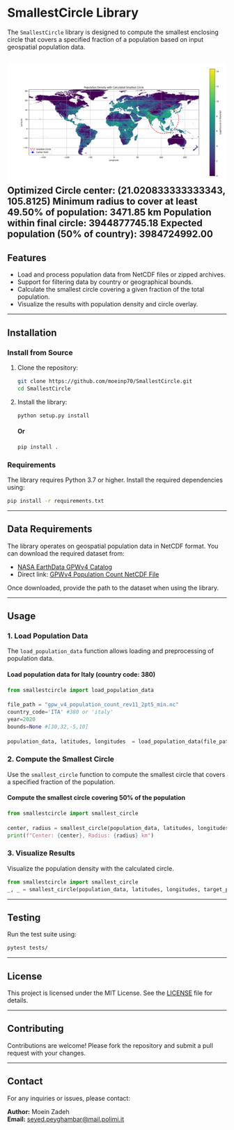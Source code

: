 # SmallestCircle Library

The `SmallestCircle` library is designed to compute the smallest enclosing circle that covers a specified fraction of a population based on input geospatial population data.

![Smallest Circle Result](Figure_1.png)
Optimized Circle center: (21.020833333333343, 105.8125)
Minimum radius to cover at least 49.50% of population: 3471.85 km
Population within final circle: 3944877745.18
Expected population (50% of country): 3984724992.00
---

## Features
- Load and process population data from NetCDF files or zipped archives.
- Support for filtering data by country or geographical bounds.
- Calculate the smallest circle covering a given fraction of the total population.
- Visualize the results with population density and circle overlay.

---

## Installation

### Install from Source
1. Clone the repository:
    ```bash
    git clone https://github.com/moeinp70/SmallestCircle.git
    cd SmallestCircle
    ```
2. Install the library:

    ```bash
    python setup.py install
    ```
    #### Or
    ```bash
    pip install .
    ```


### Requirements
The library requires Python 3.7 or higher. Install the required dependencies using:

```bash
pip install -r requirements.txt
```



---

## Data Requirements

The library operates on geospatial population data in NetCDF format. You can download the required dataset from:

- [NASA EarthData GPWv4 Catalog](https://earthdata.nasa.gov/data/catalog/sedac-ciesin-sedac-gpwv4-popcount-r11-4.11)
- Direct link: [GPWv4 Population Count NetCDF File](https://sedac.ciesin.columbia.edu/downloads/data/gpw-v4/gpw-v4-population-count-rev11/gpw-v4-population-count-rev11_totpop_2pt5_min_nc.zip)

Once downloaded, provide the path to the dataset when using the library.

---

## Usage

### 1. Load Population Data

The `load_population_data` function allows loading and preprocessing of population data.
#### Load population data for Italy (country code: 380)

```python
from smallestcircle import load_population_data

file_path = "gpw_v4_population_count_rev11_2pt5_min.nc"
country_code='ITA' #380 or 'italy'
year=2020
bounds=None #[30,32,-5,10]

population_data, latitudes, longitudes  = load_population_data(file_path, year=year, country_code=country_code,bounds=bounds)
```

### 2. Compute the Smallest Circle

Use the `smallest_circle` function to compute the smallest circle that covers a specified fraction of the population.
#### Compute the smallest circle covering 50% of the population

```python
from smallestcircle import smallest_circle

center, radius = smallest_circle(population_data, latitudes, longitudes, target_population_ratio=0.5, details=False, plot=False)
print(f"Center: {center}, Radius: {radius} km")
```

### 3. Visualize Results

Visualize the population density with the calculated circle.

```python
from smallestcircle import smallest_circle
_, _ = smallest_circle(population_data, latitudes, longitudes, target_population_ratio=0.5, details=True, plot=True)
```

---

## Testing

Run the test suite using:

```bash
pytest tests/
```

---

## License

This project is licensed under the MIT License. See the [LICENSE](LICENSE) file for details.

---

## Contributing

Contributions are welcome! Please fork the repository and submit a pull request with your changes.

---

## Contact

For any inquiries or issues, please contact:

**Author:** Moein Zadeh  
**Email:** seyed.peyghambar@mail.polimi.it

